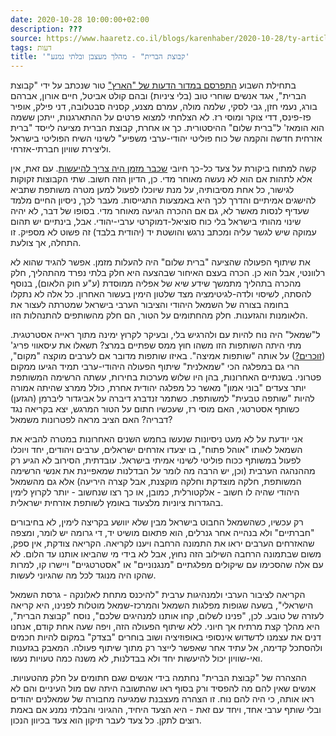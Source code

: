 ```yaml
---
date: 2020-10-28 10:00:00+02:00
description: ???
source: https://www.haaretz.co.il/blogs/karenhaber/2020-10-28/ty-article/0000017f-f89e-ddde-abff-fcff52f70000
tags: דעות
title: '"קבוצת הברית" - מהלך מעצבן ובלתי נמנע'
---
```


בתחילת השבוע [התפרסם במדור הדעות של "הארץ"](/opinions/2020-10-24/ty-article-opinion/.premium/0000017f-e77d-dc7e-adff-f7fd01300000) טור שנכתב על ידי "קבוצת הברית", אגד אנשים שוחרי טוב (בלי ציניות) ובהם קולט אביטל, חיים אורון, אברהם בורג, נעמי חזן, גבי לסקי, שלמה מולה, עמרם מצנע, קסניה סבטלובה, דני פילק, אופיר פז-פינס, דדי צוקר ומוסי רז. לא הצלחתי למצוא פרטים על ההתארגנות, ייתכן ששמה הוא הומאז' ל"ברית שלום" ההיסטורית. כך או אחרת, קבוצת הברית מציעה לייסד "ברית אזרחית חדשה והקמה של כוח פוליטי יהודי-ערבי משפיע" לשינוי השיח הפוליטי בישראל וליצירת שוויון חברתי-אזרחי. 

קשה למתוח ביקורת על צעד כל-כך חיובי [שכבר מזמן היה צריך להיעשות](/blogs/karenhaber/2019-09-26/ty-article/0000017f-f8f3-d044-adff-fbfb358f0000). עם זאת, אין אלא לתהות אם הוא לא נעשה מאוחר מדי. כן, הדיון הזה חשוב. שתי הקבוצות זקוקות לגישור, כל אחת מסיבותיה, על מנת שיוכלו לפעול למען מטרה משותפת שתביא להישגים אמיתיים והדרך לכך היא באמצעות התגייסות. מעבר לכך, ניסיון החיים מלמד שעדיף לנסות מאשר לא, גם אם ההכרה הגיעה מאוחר מדי. בסופו של דבר, לא יהיה שינוי מהותי בישראל בלי כוח סוציאל-דמוקרטי ערבי-יהודי. אבל, בינתיים יש תהום עמוקה שיש לגשר עליה ומכתב נרגש והושטת יד (יהודית בלבד) זה פשוט לא מספיק. זו התחלה, אך צולעת. 

את שיתוף הפעולה שהציעה "ברית שלום" היה להעלות מזמן. אפשר להגיד שהוא לא רלוונטי, אבל הוא כן. הכרה בעצם האיחור שבהצעה היא חלק בלתי נפרד מהתהליך, חלק מהכרה בתהליך מתמשך שידע שיא של אפליה ממוסדת (ע"ע חוק הלאום), בנוסף להסתה, לשיסוי ולדה-לגיטימציה מצד שלטון הימין בעשור האחרון. כל אלה לא נתקלו בחומה בצורה של השמאל היהודי והציבור הערבי בישראל שמטרתה לעצור את הלאומנות והגזענות. חלק מהחתומים על הטור, הם חלק מהשותפים להתנהלות הזו. 

ל"שמאל" היה נוח להיות עם ולהרגיש בלי, ובעיקר לקרוץ ימינה מתוך ראייה אסטרטגית. מתי היתה השותפות הזו משהו חוץ ממס שפתיים במרצ? תשאלו את עיסאווי פריג' ([זוכרים?](/news/elections/2020-01-13/ty-article/0000017f-f211-d8a1-a5ff-f29baa180000)) על אותה "שותפות אמיצה". באיזו שותפות מדובר אם לערבים מוקצה "מקום", הרי גם במפלגה הכי "שמאלנית" שיתוף הפעולה היהודי-ערבי תמיד הגיעו ממקום פטרוני. בשנתיים האחרונות, בהן היו שלוש מערכות בחירות, עשתה הרשימה המשותפת יותר צעדים "בוני אמון" מאשר כל מפלגה יהודית אחרת, כולל ממרצ שהיתה אמורה להיות "שותפה טבעית" למשותפת. כשתמר זנדברג דיברה על אביגדור ליברמן (הגזען) כשותף אסטרטגי, האם מוסי רז, שעכשיו חתום על הטור המרגש, יצא בקריאה נגד דבריה? האם הציב מראה לפטרונות משמאל? 

אני יודעת על לא מעט ניסיונות שנעשו בחמש השנים האחרונות במטרה להביא את השמאל לאותו "אוהל פתוח", בו יצעדו אזרחים ישראלים, ערבים ויהודים, יחד ויוכלו לפעול במשותף ככוח פוליטי לשינוי אמיתי בישראל. עובדתית, הסירוב לא הגיע רק מההנהגה הערבית (וכן, יש הרבה מה לומר על הבדלנות שמאפיינת את אנשי הרשימה המשותפת, חלקה מוצדקת וחלקה מוקצנת, אבל קצרה היריעה) אלא גם מהשמאל היהודי שהיה לו חשוב - אלקטורלית, כמובן, או כך רצו שנחשוב - יותר לקרוץ לימין בהגדרות ציוניות מלצעוד באומץ לשותפת אזרחית ישראלית. 

רק עכשיו, כשהשמאל החבוט בישראל מבין שלא יוושע בקריצה לימין, לא בחיבורים "חברתיים" ולא בנהייה אחר גנרלים, הוא פתאום מושיט יד, די גרומה יש לומר, ומצפה שהאזרחים הערבים יראו את התמונה הרחבה ויענו לקריאה. הקריאה צודקת, אין ספק, משום שבתמונה הרחבה השילוב הזה נחוץ, אבל לא בידי מי שהביאו אותנו עד הלום. לא עם אלה שהסכימו עם שיקולים מפלגתיים "מנגנוניים" או "אסטרטגיים" ויישרו קו, למרות שהקו היה מנוגד לכל מה שהגיוני לעשות. 

הקריאה לציבור הערבי ולמנהיגות ערבית "להיכנס מתחת לאלונקה - גרסת השמאל הישראלי", בשעה שגופות מפלגות השמאל והמרכז-שמאל מוטלות לפנינו, היא קריאה לעזרה של טובע. לכן, "פנינו לשלום, קחו אותנו למנהיגים שלכם", נוסח "קבוצת הברית", היא מהלך קצת מרתיח אך חיוני. ללא שיתוף הפעולה הזה, ויפה שעה אחת קודם, אנחנו דנים את עצמנו לדשדוש אינסופי באופוזיציה ושוב בוחרים "בצדק" במקום להיות חכמים ולהסתכל קדימה, אל עתיד אחר שאפשר לייצר רק מתוך שיתוף פעולה. המאבק בגזענות ואי-שוויון יכול להיעשות יחד ולא בבדלנות, לא משנה כמה טעויות נעשו. 

ההצהרה של "קבוצת הברית" נחתמה בידי אנשים שגם חתומים על חלק מהטעויות. אנשים שאין להם מה להפסיד ורק בסוף ראו שהתשובה היתה שם מול העיניים והם לא ראו אותה, כי היה להם נוח. זו הצהרה מעצבנת שמגיעה מחבורה של שמאלנים יהודים ובלי שותף ערבי אחד, ויחד עם זאת - היא הצעד היחיד, ההגיוני והבלתי נמנע אם באמת רוצים לתקן. כל צעד לעבר תיקון הוא צעד בכיוון הנכון.